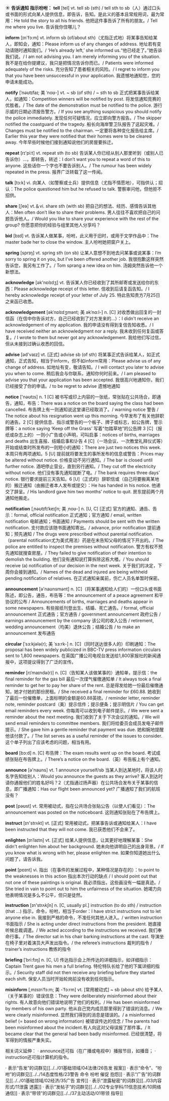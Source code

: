 ☀ <span class="category">**告诉通知  指示吩咐：**</span>
<span class="vocabulary">**tell**</span> [tel] 
<span class="definition">vt. tell sb (sth) / tell sth to sb（人）通过口头或书面的形式向某人提供信息，即告诉，告知。是此义的基本且常规用词，最为常用：</span>He told the story to all his friends. 他把这件事告诉了所有的朋友。/ Tell me where you live. 告诉我你住哪儿？

<span class="vocabulary">**inform**</span> [ɪn'fɔ:m] 
<span class="definition">vt. inform sb (of/about sth)（尤指正式地）将某事告知给某人，即知会，通知：</span>Please inform us of any changes of address. 地址若有变动请随时通知我们。/ ‘He’s already left,’ she informed us.“他已经走了。”她告诉我们说。/ I am not advising you. I am merely informing you of the situation. 我不是在给你提建议，我只是把情况告诉你而已。/ Patients were informed adequately of the risks. 充分告知了患者相关的风险。/ I regret to inform you that you have been unsuccessful in your application. 我遗憾地通知您，您的申请未能成功。
           
<span class="vocabulary">**notify**</span> [ˈnəʊtɪfaɪ; 美 ˈnoʊ-]
<span class="definition">vt. ~ sb (of sth) / ~ sth to sb 正式把某事告诉给某人，如通知：</span>Competition winners will be notified by post. 将发信通知竞赛的优胜者。/ The date of the demonstration must be notified to the police. 游行示威的日期必须报告警方。/ If you see anything suspicious you should notify the police immediately. 发现任何可疑情况，应立即向警方报告。/ The skipper notified the coastguard of the tragedy. 船长向海岸警卫队报告了这起灾难。/ Changes must be notified to the chairman. 一定要将各种变化报告给主席。/ Earlier this year they were notified that their homes were to be cleared away. 今年早些时候他们接到通知说他们的房屋要拆迁。

<span class="vocabulary">**repeat**</span> [rɪ'pi:t] 
<span class="definition">vt. repeat sth (to sb) 告诉某人你已经从别人那里听到（或别人已告诉你）…，即转告，转述：</span>I don’t want you to repeat a word of this to anyone. 这些话你一个字也不要告诉别人。/ The rumour has been widely repeated in the press. 报界广泛转载了这一传闻。

<span class="vocabulary">**talk**</span> [tɔ:k] 
<span class="definition">vi. 向某人（如警察或士兵）提供信息（尤指不情愿地），可指供认；招认：</span>The police questioned him but he refused to talk. 警察审问他，但他拒不招供。

<span class="vocabulary">**share**</span> [ʃeə] 
<span class="definition">vt.＆vi. share sth (with sb) 把自己的想法、经历、感情告诉其他人：</span>Men often don’t like to share their problems. 男人往往不喜欢把自己的问题告诉他人。/ Would you like to share your experience with the rest of the group? 你愿意把你的经验与组里其他人分享吗？ 

<span class="vocabulary">**bid**</span> [bɪd] 
<span class="definition">vt. 告诉某人做某事，吩咐，此义用于旧时，或用于文学作品中：</span>The master bade her to close the window. 主人吩咐她把窗户关上。

<span class="vocabulary">**spring**</span> [sprɪŋ] 
<span class="definition">vt. spring sth (on sb) 让某人意想不到地去问某事或说某事：</span>I’m sorry to spring it on you, but I’ve been offered another job. 我很抱歉这样突然告诉您，我另有工作了。/ Tom sprang a new idea on him. 汤姆突然告诉他一个新想法。

<span class="vocabulary">**acknowledge**</span> [ək'nɒlɪdӡ] 
<span class="definition">vt. 告诉某人你已经收到了其所邮寄或发送给你的东西：</span>Please acknowledge receipt of this letter. 信收到后请复函告知。/ I hereby acknowledge receipt of your letter of July 25. 特此告知贵方7月25日之来函已收悉。
           
<span class="vocabulary">**acknowledgement**</span> [əkˈnɒlɪdʒmənt; 美 əkˈnɑ:l-]
<span class="definition">n. [C] 对收悉做出回复的一封信函（在信中你告诉对方，自己已经收到了对方发来的…）：</span>I didn't receive an acknowledgement of my application. 我的申请没有得到复信告知收悉。/ I have received neither an acknowledgment nor a reply. 我未收到任何复函或答复。/ I wrote to them but never got any acknowledgement. 我给他们写过信，但从未接到过确认收悉的回信。

<span class="vocabulary">**advise**</span> [əd'vaɪz] 
<span class="definition">vt. [正式] advise sb (of sth) 将某事正式告诉给某人，如正式通知，正式告知，相当于inform，但不如inform常用：</span>Please advise us of any change of address. 如地址有变，敬请告知。/ I will contact you later to advise you when to come. 稍后我会与你联系，通知你何时前来。/ I am pleased to advise you that your application has been accepted. 我很高兴地通知你，我们已经接受了你的申请。/ to be regret to advise 遗憾地通知

<span class="vocabulary">**notice**</span> ['nəʊtɪs] 
<span class="definition">n. 1 [C] 被书写或印上内容的一张纸，常张贴在公共场合，即通告，通知，布告：</span>There was a notice on the board saying the class had been cancelled. 布告牌上有一则通知说这堂课已经取消了。/ warning notice 警告 / The notice about his resignation went up this morning. 今早发布了有关他辞职的通告。<span class="definition">2 [C] 提供信息、指示或警告的一个板子、牌子或标志，如公告牌，警示牌等：</span>a notice saying ‘Keep off the Grass’ 写着“勿踏草地”的公告牌 <span class="definition">3 [C]（报纸或杂志上的）一则小广告或小声明，可叫启事：</span>notices of births, marriages and deaths 出生喜报、结婚启事和讣告 <span class="definition">4 [C]（一场会议、一次教堂礼拜仪式等）开始或结束时所发布的一则短小的通知：</span>There are just two notices this week. 本周只有两项通知。<span class="definition">5 [U] 提前就将要发生的事所发布的信息或警告：</span>Prices may be altered without notice. 价格变动不另行通知。/ The bar is closed until further notice. 酒吧停止营业，直到另行通知。/ They cut off the electricity without notice. 他们没有事先通知就断了电。/ The bank requires three days’ notice. 银行要求提前三天告知。<span class="definition">6 [U]（正式的）辞职信或（自己将要搬离某地的）搬迁通知（由搬迁者本人发布或提交）：</span>He has handed in his notice. 他递交了辞呈。/ His landlord gave him two months’ notice to quit. 房东提前两个月通知他搬走。
           
<span class="vocabulary">**notification**</span> [ˌnəʊtɪfɪˈkeɪʃn; 美 ˌnoʊ-]
<span class="definition">n. [U, C] [正式] 官方的通知、通告、告示：</span>formal, official notification 正式通知；官方通知 / email, written notification 电邮通知；书面通知 / Payments should be sent with the written notification. 支付款应该随书面通知寄出。/ advance, prior notification 提前通知；预先通知 / The drugs were prescribed without parental notification.（parental notification尤为美式用法）药是在未告知父母的情况下开出的。/ The police are entitled to inspect the premises without notification. 警方有权不预先通知就搜查房屋。/ They failed to give notification of their intention to demolish the building. 他们没有通知说打算拆除这栋大楼。/ You should receive (a) notification of our decision in the next week. 关于我们的决定，下周你会接到通知。/ Names of the dead and injured are being withheld pending notification of relatives. 在正式通知亲属前，伤亡人员名单暂时保密。

<span class="vocabulary">**announcement**</span> [ə'naʊnsmənt] 
<span class="definition">n. [C]（将某事通知给人们的）一份口头或书面陈述，即公告，通告，布告等：</span>the announcement of a peace agreement 和平协议的公布 / Announcements of births, marriages and deaths appear in some newspapers. 有些报纸刊登出生、结婚、死亡通告。/ formal, official announcement 正式通告；官方通告 / government announcement 政府公告 / earnings announcement by the company 该公司的收入公告 / retirement, wedding announcement（均美）退休公告；结婚公告 / to make an announcement 发布通告
                      
<span class="vocabulary">**circular**</span> [ˈsɜ:kjələ(r); 美 ˈsɜ:rk-]
<span class="definition">n. [C]（同时送达很多人的）印刷通知：</span>The proposal has been widely publicized in BBC-TV press information circulars sent to 1,800 newspapers. 在英国广播公司电视台发送给1,800家报社的新闻通报中，这项提议得到了广泛的宣传。

<span class="vocabulary">**reminder**</span> [rɪˈmaɪndə(r)]
<span class="definition">n. [C]（告知某人该做某事的）通知单，提示信：</span>the final reminder for the gas bill 最后一次煤气催缴通知单 / It always took a final reminder to get her to pay her share of the rent. 总是得发给她一份最后催缴通知，她才付她的那份房租。/ She received a final reminder for £60.88. 她收到了最后一份催缴单，上面标明的金额是60.88英镑。/ reminder letter, reminder note, reminder postcard（美）提示信件；提示便条；提示明信片 / You can get email reminders every week. 你每周可以收到电子邮件提示。/ We were sent a reminder about the next meeting. 我们收到了关于下次会议的通知。/ We will send email reminders to committee members. 我们将给委员会成员发电子邮件提示。/ She gave him a gentle reminder that payment was due. 她和婉地提醒他该付款了。/ The list serves as a useful reminder of the issues to consider. 这个单子列出了应该考虑的问题，相当有用。

<span class="vocabulary">**board**</span> [bɔ:d] 
<span class="definition">n. [C] 布告牌：</span>The exam results went up on the board. 考试成绩张贴在布告牌上。/ There’s a notice on the board.（英）布告板上有个通知。

<span class="vocabulary">**announce**</span> [ə'naʊns] 
<span class="definition">vt. 1 announce yourself/sb 当某人到达某地时，将该人的名字告知给别人：</span>Would you announce the guests as they arrive? 客人到达时请你通报他们的姓名好吗？<span class="definition">2（尤指通过扬声器）在公共场合发布关于某事的信息，即广播通知：</span>Has our flight been announced yet? 广播通知了我们的航班没有？

<span class="vocabulary">**post**</span> [pəʊst] 
<span class="definition">vt. 常用被动式，指在公共场合张贴公告（以使人们看见）：</span>The announcement was posted on the noticeboard. 这则通知张贴在了布告牌上。

<span class="vocabulary">**instruct**</span> [ɪn'strʌkt] 
<span class="definition">vt. [正式] 常用被动式，把某事告诉或通知给某人：</span>I have been instructed that they will not come. 我已获悉他们不会来了。
           
<span class="vocabulary">**enlighten**</span> [ɪnˈlaɪtn]
<span class="definition">vt. [正式] 给某人提供信息，让其更好地理解某事：</span>She didn't enlighten him about her background. 她未向他讲明自己的出身背景。/ If you know what is wrong with her, please enlighten me. 如果你知道她出什么问题了，请告诉我。

<span class="vocabulary">**point**</span> [pɒɪnt] 
<span class="definition">vi. 指出（在事件的发展过程中，某种情况是存在的）：</span>to point to the weaknesses in this action 指出本次行动的缺点 / I should point out that not one of these paintings is original. 我必须指出，这些画没有一幅是真迹。/ She tried in vain to point out to him the unfairness of the situation. 她竭力向他表明情况是多么不公平，但只是徒然。

<span class="vocabulary">**instruction**</span> [ɪn'strʌkʃn] 
<span class="definition">n. [C, usually pl.] instruction (to do sth) / instruction (that ...) 指示，命令，吩咐，相当于order：</span>I have strict instructions not to let anyone else in. 我接到严格的命令，不准任何其他人进入。/ written instruction 书面指示 / She is acting under direct instructions from the president. 她直接听候总裁调遣。/ We acted according to the instructions we received. 我们奉命行事。/ The director sat in his chair barking instructions at the cast. 导演坐在椅子里对着演员大声发出指令。/ the referee’s instructions 裁判的指令 / trainer’s instructions 教练的指令
              
<span class="vocabulary">**briefing**</span> [ˈbri:fɪŋ]
<span class="definition">n. [C, U] 传达指示会上所传达的详细指示，如详细指示：</span>Captain Trent gave his men a full briefing. 特伦特队长给了他的下属详细的指示。/ Security staff did not then receive any briefing before they started each shift. 保安人员当时开始轮岗前没有收到任何指示。

<span class="vocabulary">**misinform**</span> [ˌmɪsɪnˈfɔ:m; 美 -ˈfɔ:rm]
<span class="definition">vt. [常用被动式] ~ sb (about sth) 给予某人（关于某事的）错误信息：</span>They were deliberately misinformed about their rights. 有人故意向他们错误地说明了他们的权利。/ He has been misinformed by members of his own party. 他从自己党内成员那里得到了错误的消息。/ We were clearly misinformed. 显然我们得到的消息是错误的。/ a misinformed belief (= based on wrong information) 被错误传达的信念 / The parents had been misinformed about the incident.有人向这对父母误报了那件事。/ It became clear that the general had been badly misinformed. 已经很清楚，将军得到的情报严重失实。

相关词义延伸：
· announce还可指（在广播或电视中）播报节目，如播音；
· instruction还可指计算机的指令。

· 表示“告发”的词群见[[../../01基础领域/04法律/26告发 报案]]
· 表示“命令”、“吩咐”的词群见[[../../14态度性格/23警告 命令 吩咐 催促 抱怨]]
· 表示“广告”的词群见[[../../01基础领域/02经济/35广告 宣传]]
· 表示“泄露秘密”的词群见[[../03内容形式/11泄露 透露]]
· 表示“发帖子”的词群见[[../../02专业学科/11信息技术/10网络 通信]]
· 表示“带领”的词群见[[../../37主动活动/01带领 指导]]
